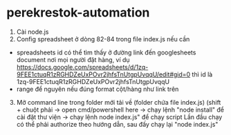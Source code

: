 # perekrestok-automation

1. Cài node.js
2. Config spreadsheet ở dòng 82-84 trong file index.js nếu cần
- spreadsheets id có thể tìm thấy ở đường link đến googlesheets document nơi mọi người đặt hàng, ví dụ https://docs.google.com/spreadsheets/d/1zq-9FEE1ctuqR1zRGHDZeUxPOvr2jhfsTnUtgpUvqqU/edit#gid=0 thì id là 1zq-9FEE1ctuqR1zRGHDZeUxPOvr2jhfsTnUtgpUvqqU
- range để nguyên nếu đúng format cột/hàng như link trên
3. Mở command line trong folder mới tải về (folder chứa file index.js) (shift + chuột phải -> open cmd/powershell here
-> chạy lệnh "node install" để cài đặt thư viện
-> chạy lệnh node index.js" để chạy script
Lần đầu chạy có thể phải authorize theo hướng dẫn, sau đấy chạy lại "node index.js"
